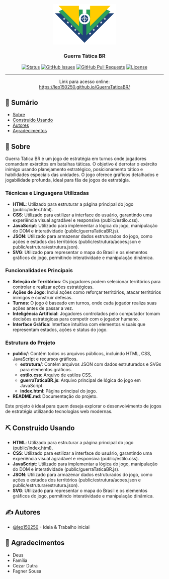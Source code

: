 <p align="center">
  <a href="" rel="noopener">
 <img width=200px src="https://raw.githubusercontent.com/leo150250/GuerraTaticaBR/refs/heads/main/public/estrutura/GuerraTaticaBR.svg" alt="Guerra Tática BR"></a>
</p>

<h3 align="center">Guerra Tática BR</h3>

<div align="center">

[![Status](https://img.shields.io/badge/status-active-success.svg)]()
[![GitHub Issues](https://img.shields.io/github/issues/leo150250/GuerraTaticaBR.svg)](https://github.com/leo150250/GuerraTaticaBR/issues)
[![GitHub Pull Requests](https://img.shields.io/github/issues-pr/leo150250/GuerraTaticaBR.svg)](https://github.com/leo150250/GuerraTaticaBR/pulls)
[![License](https://img.shields.io/badge/license-MIT-blue.svg)](/LICENSE)

</div>

---

<p align="center">
  Link para acesso online: <br>
  <a href="https://leo150250.github.io/GuerraTaticaBR/">https://leo150250.github.io/GuerraTaticaBR/</a>
</p>

## 📝 Sumário

- [Sobre](#about)
- [Construído Usando](#built_using)
- [Autores](#authors)
- [Agradecimentos](#acknowledgement)

## 🧐 Sobre <a name = "about"></a>

Guerra Tática BR é um jogo de estratégia em turnos onde jogadores comandam exércitos em batalhas táticas. O objetivo é derrotar o exército inimigo usando planejamento estratégico, posicionamento tático e habilidades especiais das unidades. O jogo oferece gráficos detalhados e jogabilidade profunda, ideal para fãs de jogos de estratégia.

### Técnicas e Linguagens Utilizadas

- **HTML**: Utilizado para estruturar a página principal do jogo (public/index.html).
- **CSS**: Utilizado para estilizar a interface do usuário, garantindo uma experiência visual agradável e responsiva (public/estilo.css).
- **JavaScript**: Utilizado para implementar a lógica do jogo, manipulação do DOM e interatividade (public/guerraTaticaBR.js).
- **JSON**: Utilizado para armazenar dados estruturados do jogo, como ações e estados dos territórios (public/estrutura/acoes.json e public/estrutura/estrutura.json).
- **SVG**: Utilizado para representar o mapa do Brasil e os elementos gráficos do jogo, permitindo interatividade e manipulação dinâmica.

### Funcionalidades Principais

- **Seleção de Territórios**: Os jogadores podem selecionar territórios para controlar e realizar ações estratégicas.
- **Ações de Jogo**: Inclui ações como reforçar territórios, atacar territórios inimigos e construir defesas.
- **Turnos**: O jogo é baseado em turnos, onde cada jogador realiza suas ações antes de passar a vez.
- **Inteligência Artificial**: Jogadores controlados pelo computador tomam decisões estratégicas para competir com o jogador humano.
- **Interface Gráfica**: Interface intuitiva com elementos visuais que representam estados, ações e status do jogo.

### Estrutura do Projeto

- **public/**: Contém todos os arquivos públicos, incluindo HTML, CSS, JavaScript e recursos gráficos.
  - **estrutura/**: Contém arquivos JSON com dados estruturados e SVGs para elementos gráficos.
  - **estilo.css**: Arquivo de estilos CSS.
  - **guerraTaticaBR.js**: Arquivo principal de lógica do jogo em JavaScript.
  - **index.html**: Página principal do jogo.
- **README.md**: Documentação do projeto.

Este projeto é ideal para quem deseja explorar o desenvolvimento de jogos de estratégia utilizando tecnologias web modernas.

## ⛏️ Construído Usando <a name = "built_using"></a>

- **HTML**: Utilizado para estruturar a página principal do jogo (public/index.html).
- **CSS**: Utilizado para estilizar a interface do usuário, garantindo uma experiência visual agradável e responsiva (public/estilo.css).
- **JavaScript**: Utilizado para implementar a lógica do jogo, manipulação do DOM e interatividade (public/guerraTaticaBR.js).
- **JSON**: Utilizado para armazenar dados estruturados do jogo, como ações e estados dos territórios (public/estrutura/acoes.json e public/estrutura/estrutura.json).
- **SVG**: Utilizado para representar o mapa do Brasil e os elementos gráficos do jogo, permitindo interatividade e manipulação dinâmica.

## ✍️ Autores <a name = "authors"></a>

- [@leo150250](https://github.com/leo150250) - Ideia & Trabalho inicial

## 🎉 Agradecimentos <a name = "acknowledgement"></a>

- Deus
- Família
- Cezar Dutra
- Fagner Sousa